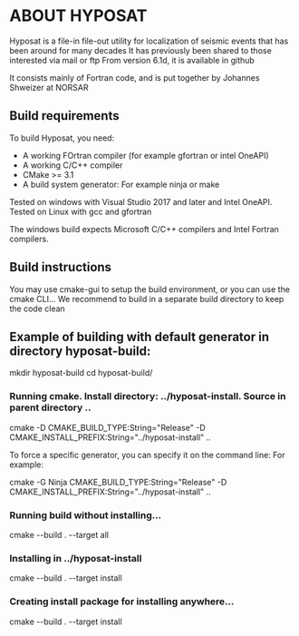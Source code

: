 # ABOUT HYPOSAT

Hyposat is a file-in file-out utility for localization of seismic events that has been around for many decades
It has previously been shared to those interested via mail or ftp
From version 6.1d, it is available in github

It consists mainly of Fortran code, and is put together by Johannes Shweizer at NORSAR

## Build requirements

To build Hyposat, you need:

- A working FOrtran compiler (for example gfortran or intel OneAPI)
- A working C/C++ compiler
- CMake >= 3.1
- A build system generator: For example ninja or make

Tested on windows with Visual Studio 2017 and later and Intel OneAPI.
Tested on Linux with gcc and gfortran

The windows build expects Microsoft C/C++ compilers and Intel Fortran compilers.
 


## Build instructions

You may use cmake-gui to setup the build environment,
or you can use the cmake CLI...
We recommend to build in a separate build directory to keep the code clean

## Example of building with default generator in directory hyposat-build:

mkdir hyposat-build
cd hyposat-build/

### Running cmake. Install directory: ../hyposat-install. Source in parent directory ..

cmake -D CMAKE_BUILD_TYPE:String="Release" -D CMAKE_INSTALL_PREFIX:String="../hyposat-install" ..

To force a specific generator, you can specify it on the command line:
For example:

cmake -G Ninja CMAKE_BUILD_TYPE:String="Release" -D CMAKE_INSTALL_PREFIX:String="../hyposat-install" ..

### Running build without installing...

cmake --build . --target all

### Installing in ../hyposat-install

cmake --build . --target install

### Creating install package for installing anywhere...

cmake --build . --target install

